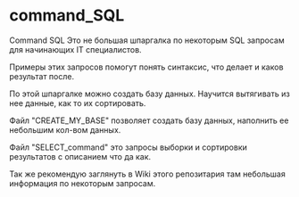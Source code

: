 # command_SQL
Command SQL
Это не большая шпаргалка по некоторым SQL запросам для начинающих IT специалистов. 

Примеры этих запросов помогут понять синтаксис, что делает и каков результат после.

По этой шпаргалке можно создать базу данных. Научится вытягивать из нее данные, как то их сортировать.

Файл "CREATE_MY_BASE" позволяет создать базу данных, наполнить ее небольшим кол-вом данных.

Файл "SELECT_command" это запросы выборки и сортировки результатов с описанием что да как.

Так же рекомендую заглянуть в Wiki этого репозитария там небольшая информация по некоторым запросам.